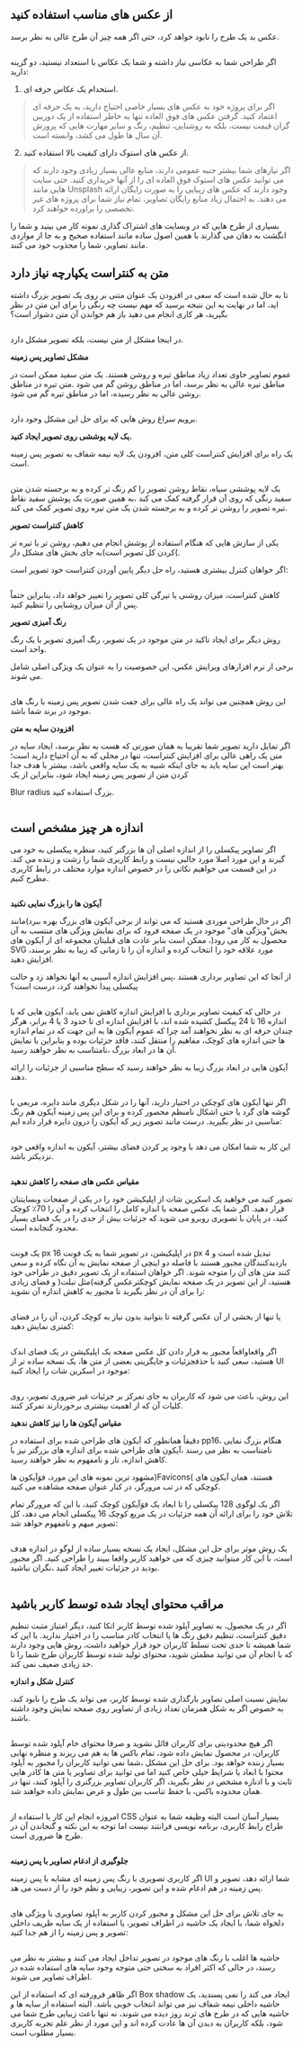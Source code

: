 <script setup>
import Image from '/components/Image.vue'
</script>

<Image name="08_working_with_images/section_01/01.png" />

## از عکس های مناسب استفاده کنید

عکس بد یک طرح را نابود خواهد کرد، حتی اگر همه چیز آن طرح عالی به نظر برسد.

<Image name="08_working_with_images/section_01/02.jpg" />

اگر طراحی شما به عکاسی نیاز داشته و شما یک عکاس با استعداد نیستید، دو گزینه دارید:

1. استخدام یک عکاس حرفه ای.

> اگر برای پروژه خود به عکس های بسیار خاصی احتیاج دارید، به یک حرفه ای اعتماد کنید. گرفتن عکس های فوق العاده تنها به خاطر استفاده از یک دوربین گران قیمت نیست، بلکه به روشنایی، تنظیم، رنگ و سایر مهارت هایی که پرورش آن سال ها طول می کشد، وابسته است.

2. از عکس های استوک دارای کیفیت بالا استفاده کنید.

> اگر نیازهای شما بیشتر جنبه عمومی دارند، منابع عالی بسیار زیادی وجود دارند که می توانید عکس های استوک فوق العاده ای را از آنها خریداری کنید. حتی سایت هایی مانند Unsplash وجود دارند که عکس های زیبایی را به صورت رایگان ارائه می دهند. به احتمال زیاد منابع رایگان تصاویر، تمام نیاز شما برای پروژه های غیر تخصصی را براورده خواهند کرد.

بسیاری از طرح هایی که در وبسایت های اشتراک گذاری نمونه کار می بینید و شما را انگشت به دهان می گذارند با همین اصول ساده مانند استفاده صحیح و به جا از مواردی مانند تصاویر، شما را مجذوب خود می کنند.

## متن به کنتراست یکپارچه نیاز دارد

تا به حال شده است که سعی در افزودن یک عنوان متنی بر روی یک تصویر بزرگ داشته اید، اما در نهایت به این نتیجه برسید که مهم نیست چه رنگی را برای این متن در نظر بگیرید، هر کاری انجام می دهید باز هم خواندن آن متن دشوار است؟

<Image name="08_working_with_images/section_01/03.jpg" />

در اینجا مشکل از متن نیست، بلکه تصویر مشکل دارد.

**مشکل تصاویر پس زمینه**

عموم تصاویر حاوی تعداد زیاد مناطق تیره و روشن هستند. یک متن سفید ممکن است در مناطق تیره عالی به نظر برسد، اما در مناطق روشن گم می شود .متن تیره در مناطق روشن عالی به نظر رسیده، اما در مناطق تیره گم می شود.

<Image name="08_working_with_images/section_01/04.jpg" />

برویم سراغ روش هایی که برای حل این مشکل وجود دارد.

**یک لایه پوششی روی تصویر ایجاد کنید.**

یک راه برای افزایش کنتراست کلی متن، افزودن یک لایه نیمه شفاف به تصویر پس زمینه است.

<Image name="08_working_with_images/section_01/05.jpg" />

یک لایه پوششی سیاه، نقاط روشن تصویر را کم رنگ تر کرده و به برجسته شدن متن سفید رنگی که روی آن قرار گرفته کمک می کند ،به همین صورت یک پوشش سفید نقاط تیره تصویر را روشن تر کرده و به برجسته شدن یک متن تیره روی تصویر کمک می کند.

**کاهش کنتراست تصویر**

یکی از سازش هایی که هنگام استفاده از پوشش انجام می دهیم، روشن تر یا تیره تر کردن کل تصویر است)به جای بخش های مشکل دار(.

اگر خواهان کنترل بیشتری هستید، راه حل دیگر پایین آوردن کنتراست خود تصویر است:

<Image name="08_working_with_images/section_01/06.jpg" />

کاهش کنتراست، میزان روشنی یا تیرگی کلی تصویر را تغییر خواهد داد، بنابراین حتماً پس از آن میزان روشنایی را تنظیم کنید.

**رنگ آمیزی تصویر**

روش دیگر برای ایجاد تاکید در متن موجود در یک تصویر، رنگ آمیزی تصویر با یک رنگ واحد است.

برخی از نرم افزارهای ویرایش عکس، این خصوصیت را به عنوان یک ویژگی اصلی شامل می شوند.

<Image name="08_working_with_images/section_01/07.jpg" />

این روش همچنین می تواند یک راه عالی برای جفت شدن تصویر پس زمینه با رنگ های موجود در برند شما باشد.

**افزودن سایه به متن**

اگر تمایل دارید تصویر شما تقریبا به همان صورتی که هست به نظر برسد، ایجاد سایه در متن یک راهی عالی برای افزایش کنتراست، تنها در محلی که به آن احتیاج دارید است؛ بهتر است این سایه باید به جای اینکه شبیه به یک سایه واقعی باشد، بیشتر با هدف جدا کردن متن از تصویر پس زمینه ایجاد شود، بنابراین از یک

Blur radius بزرگ استفاده کنید.

<Image name="08_working_with_images/section_01/08.jpg" />

## اندازه هر چیز مشخص است

اگر تصاویر پیکسلی را از اندازه اصلی آن ها بزرگتر کنید، منظره پیکسلی به خود می گیرند و این مورد اصلا مورد جالبی نیست و رابط کاربری شما را زشت و زننده می کند. در این قسمت می خواهیم نکاتی را در خصوص اندازه موارد مختلف در رابط کاربری مطرح کنیم.

<Image name="08_working_with_images/section_01/09.jpg" />

**آیکون ها را بزرگ نمایی نکنید**

اگر در حال طراحی موردی هستید که می تواند از برخی آیکون های بزرگ بهره ببرد)مانند بخش"ویژگی های" موجود در یک صفحه فرود که برای نمایش ویژگی های منتسب به آن محصول به کار می رود(، ممکن است بنابر عادت های قبلیتان مجموعه ای از آیکون های SVG مورد علاقه خود را انتخاب کرده و اندازه آن را تا زمانی که زیبا به نظر برسند، افزایش دهید.

از آنجا که این تصاویر برداری هستند ،پس افزایش اندازه آسیبی به آنها نخواهد زد و حالت پیکسلی پیدا نخواهند کرد، درست است؟

<Image name="08_working_with_images/section_01/10.jpg" />

در حالی که کیفیت تصاویر برداری با افزایش اندازه کاهش نمی یابد، آیکون هایی که با اندازه 16 تا 24 پیکسل کشیده شده اند، با افزایش اندازه ای تا حدود 3 یا 4 برابر، هرگز چندان حرفه ای به نظر نخواهند آمد چرا که عموم آیکون ها به این جهت که در تمام اندازه ها حتی اندازه های کوچک، مفاهیم را منتقل کنند، فاقد جزئیات بوده و بنابراین با نمایش آن ها در ابعاد بزرگ ،نامتناسب به نظر خواهند رسید.

آیکون هایی در ابعاد بزرگ زیبا به نظر خواهند رسید که سطح مناسبی از جزئیات را ارائه دهند.

<Image name="08_working_with_images/section_01/11.jpg" />

اگر تنها آیکون های کوچکی در اختیار دارید، آنها را در شکل دیگری مانند دایره، مربعی با گوشه های گرد یا حتی اشکال نامنظم محصور کرده و برای این پس زمینه آیکون هم رنگ مناسبی در نظر بگیرید. درست مانند تصویر زیر که آیکون را درون دایره قرار داده ایم:

<Image name="08_working_with_images/section_01/12.jpg" />

این کار به شما امکان می دهد با وجود پر کردن فضای بیشتر، آیکون به اندازه واقعی خود نزدیکتر باشد.

<Image name="08_working_with_images/section_01/13.jpg" />

**مقیاس عکس های صفحه را کاهش ندهید**

تصور کنید می خواهید یک اسکرین شات از اپلیکیشن خود را در یکی از صفحات وبسایتتان قرار دهید. اگر شما یک عکس صفحه با اندازه کامل را انتخاب کرده و آن را 70٪ کوچک کنید، در پایان با تصویری روبرو می شوید که جزئیات بیش از حدی را در یک فضای بسیار محدود گنجانده است.

<Image name="08_working_with_images/section_01/14.jpg" />

یک فونت px 16 در اپلیکیشن، در تصویر شما به یک فونت px 4 تبدیل شده است و بازدیدکنندگان مجبور هستند با فاصله دو اینچی از صفحه نمایش به آن نگاه کرده و سعی کنند متن های آن را متوجه شوند. اگر خواهان استفاده از یک تصویر دقیق در طراحی خود هستید، از این تصویر در یک صفحه نمایش کوچکترعکس گرفته)مثل تبلت( و فضای زیادی را برای آن در نظر بگیرید تا مجبور به کاهش اندازه آن نشوید:

<Image name="08_working_with_images/section_01/15.jpg" />

یا تنها از بخشی از آن عکس گرفته تا بتوانید بدون نیاز به کوچک کردن، آن را در فضای کمتری نمایش دهید:

<Image name="08_working_with_images/section_01/16.jpg" />

اگر واقعاواقعاً مجبور به قرار دادن کل عکس صفحه یک اپلیکیشن در یک فضای اندک هستید، سعی کنید با حذفجزئیات و جایگزینی بعضی از متن ها، یک نسخه ساده تر از UI موجود در اسکرین شات را ایجاد کنید:

<Image name="08_working_with_images/section_01/17.jpg" />

این روش، باعث می شود که کاربران به جای تمرکز بر جزئیات غیر ضروری تصویر، روی کلیات آن که از اهمیت بیشتری برخوردارند تمرکز کنند.

**مقیاس آیکون ها را نیز کاهش ندهید**

دقیقاً همانطور که آیکون های طراحی شده برای استفاده در pp16، هنگام بزرگ نمایی نامتناسب به نظر می رسند ،آیکون های طراحی شده برای اندازه های بزرگتر نیز با کاهش اندازه، تار و نامفهوم به نظر خواهند رسید.

مشهود ترین نمونه های این مورد، فوَآیکون ها)Favicons( هستند، همان آیکون های کوچکی که در تب مرورگر، در کنار عنوان صفحه مشاهده می کنید.

اگر یک لوگوی 128 پیکسلی را تا ابعاد یک فوَآیکون کوچک کنید، با این که مرورگر تمام تلاش خود را برای ارائه آن همه جزئیات در یک مربع کوچک 16 پیکسلی انجام می دهد، کل تصویر مبهم و نامفهوم خواهد شد:

<Image name="08_working_with_images/section_01/18.jpg" />

یک روش موثر برای حل این مشکل، ایجاد یک نسخه بسیار ساده از لوگو در اندازه هدف است، با این کار میتوانید چیزی که می خواهید کاربر واقعا ببیند را طراحی کنید. اگر مجبور بودید در جزئیات تغییر ایجاد کنید ،نگران نباشید.

<Image name="08_working_with_images/section_01/19.jpg" />

## مراقب محتوای ایجاد شده توسط کاربر باشید

اگر در یک محصول، به تصاویر آپلود شده توسط کاربر اتکا کنید، دیگر امتیاز مثبت تنظیم دقیق کنتراست، تنظیم دقیق رنگ ها یا انتخاب کادر مناسب را در اختیار ندارید. با این که شما همیشه تا حدی تحت تسلط کاربران خود قرار خواهید داشت، روش هایی وجود دارند که با انجام آن می توانید مطمئن شوید، محتوای تولید شده توسط کاربران طرح شما را تا حد زیادی ضعیف نمی کند.

**کنترل شکل و اندازه**

نمایش نسبت اصلی تصاویر بارگذاری شده توسط کاربر، می تواند یک طرح را نابود کند، به خصوص اگر به شکل همزمان تعداد زیادی از تصاویر روی صفحه نمایش وجود داشته باشند.

<Image name="08_working_with_images/section_01/20.jpg" />

اگر هیچ محدودیتی برای کاربران قائل نشوید و صرفا محتوای خام آپلود شده توسط کاربران، در محصول نمایش داده شود، تمام باکس ها به هم می ریزند و منظره نهایی بسیار زننده خواهد بود. برای حل این مشکل ،شما نمی توانید کاربران را مجبور به آپلود محتوا با ابعاد یا شرایط خیلی خاص کنید اما می توانید برای تصاویر یا متن ها کادر هایی ثابت و با ادنازه مشخص در نظر بگیرید، اگر کاربران تصاویر بزرگتری را آپلود کنند، تنها در همان محدوده باکس، با حفظ تناسب بین طول و عرض نمایش داده خواهند شد.

<Image name="08_working_with_images/section_01/21.jpg" />

امروزه انجام این کار با استفاده از CSS بسیار آسان است البته وظیفه شما به عنوان طراح رابط کاربری، برنامه نویسی فرانتند نیست اما توجه به این نکته و گنجاندن آن در طرح ها ضروری است.

<Image name="08_working_with_images/section_01/22.jpg" />

**جلوگیری از ادغام تصاویر با پس زمینه**

اگر کاربری تصویری با رنگ پس زمینه ای مشابه با پس زمینه UI شما ارائه دهد، تصویر و پس زمینه در هم ادغام شده و این تصویر، زیبایی و نظم خود را از دست می هد.

<Image name="08_working_with_images/section_01/23.jpg" />

به جای تلاش برای حل این مشکل و مجبور کردن کاربر به آپلود تصاویری با ویژگی های دلخواه شما، با ایجاد یک حاشیه در اطراف تصویر، یا استفاده از یک سایه ظریف داخلی تصویر و پس زمینه را از هم جدا کنید:

<Image name="08_working_with_images/section_01/24.jpg" />

حاشیه ها اغلب با رنگ های موجود در تصویر تداخل ایجاد می کنند و بیشتر به نظر می رسند، در حالی که اکثر افراد به سختی حتی متوجه وجود سایه های استفاده شده در اطراف تصاویر می شوند.

اگر ظاهر فرورفته ای که استفاده از این Box shadow ایجاد می کند را نمی پسندید، یک حاشیه داخلی نیمه شفاف نیز می تواند انتخاب خوبی باشد. البته استفاده از سایه ها و حاشیه هایی که در طرح های ترند روز دیده می شوند، نه تنها باعث زیبایی طرح شما می شود، بلکه کاربران به دیدن آن ها عادت کرده اند و این مورد از نظر علم تجربه کاربری بسیار مطلوب است.

<Image name="08_working_with_images/section_01/25.jpg" />
